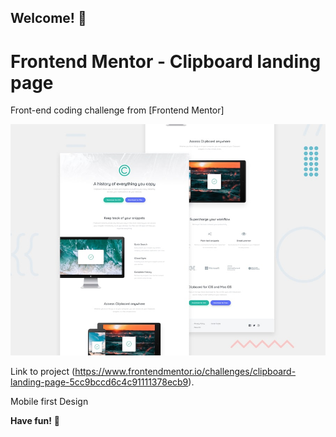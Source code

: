 ## Welcome! 👋

# Frontend Mentor - Clipboard landing page

Front-end coding challenge from [Frontend Mentor]

![Design preview for the  coding challenge](./design/desktop-preview.jpg)

Link to project (https://www.frontendmentor.io/challenges/clipboard-landing-page-5cc9bccd6c4c91111378ecb9).

Mobile first Design

**Have fun!** 🚀
